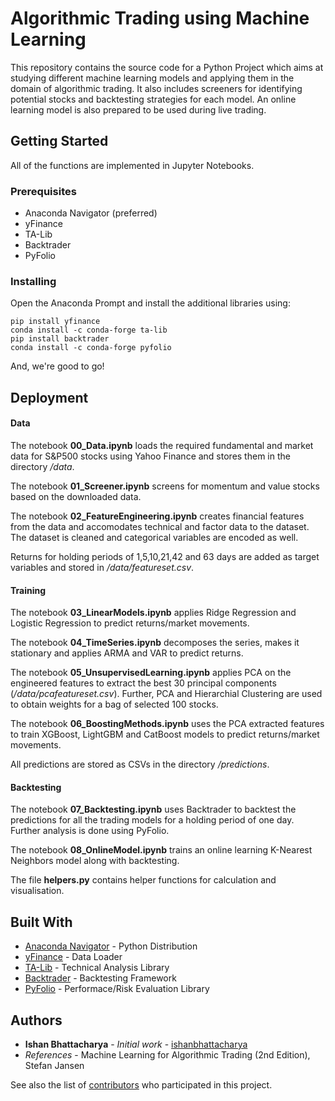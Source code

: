 # Algorithmic Trading using Machine Learning

This repository contains the source code for a Python Project which aims at studying different machine learning models and applying them in the domain of algorithmic trading. It also includes screeners for identifying potential stocks and backtesting strategies for each model. An online learning model is also prepared to be used during live trading.

## Getting Started

All of the functions are implemented in Jupyter Notebooks.

### Prerequisites

* Anaconda Navigator (preferred)
* yFinance
* TA-Lib
* Backtrader
* PyFolio

### Installing

Open the Anaconda Prompt and install the additional libraries using:

```
pip install yfinance
conda install -c conda-forge ta-lib
pip install backtrader
conda install -c conda-forge pyfolio
```

And, we're good to go!

## Deployment

#### Data

The notebook **00_Data.ipynb** loads the required fundamental and market data for S&P500 stocks using Yahoo Finance and stores them in the directory */data*.

The notebook **01_Screener.ipynb** screens for momentum and value stocks based on the downloaded data.

The notebook **02_FeatureEngineering.ipynb** creates financial features from the data and accomodates technical and factor data to the dataset. The dataset is cleaned and categorical variables are encoded as well.

Returns for holding periods of 1,5,10,21,42 and 63 days are added as target variables and stored in */data/featureset.csv*.

#### Training

The notebook **03_LinearModels.ipynb** applies Ridge Regression and Logistic Regression to predict returns/market movements.

The notebook **04_TimeSeries.ipynb** decomposes the series, makes it stationary and applies ARMA and VAR to predict returns.

The notebook **05_UnsupervisedLearning.ipynb** applies PCA on the engineered features to extract the best 30 principal components (*/data/pcafeatureset.csv*). Further, PCA and Hierarchial Clustering are used to obtain weights for a bag of selected 100 stocks.

The notebook **06_BoostingMethods.ipynb** uses the PCA extracted features to train XGBoost, LightGBM and CatBoost models to predict returns/market movements.

All predictions are stored as CSVs in the directory */predictions*.

#### Backtesting

The notebook **07_Backtesting.ipynb** uses Backtrader to backtest the predictions for all the trading models for a holding period of one day. Further analysis is done using PyFolio.

The notebook **08_OnlineModel.ipynb** trains an online learning K-Nearest Neighbors model along with backtesting.

The file **helpers.py** contains helper functions for calculation and visualisation.

## Built With

* [Anaconda Navigator](https://www.anaconda.com/products/individual) - Python Distribution
* [yFinance](https://github.com/ranaroussi/yfinance) - Data Loader
* [TA-Lib](https://www.ta-lib.org/) - Technical Analysis Library
* [Backtrader](https://www.backtrader.com/) - Backtesting Framework
* [PyFolio](https://quantopian.github.io/pyfolio/) - Performace/Risk Evaluation Library

## Authors

* **Ishan Bhattacharya** - *Initial work* - [ishanbhattacharya](https://github.com/ishanbhattacharya)
* *References* - Machine Learning for Algorithmic Trading (2nd Edition), Stefan Jansen

See also the list of [contributors](https://github.com/ishanbhattacharya/sentiment-analysis-toolkit/contributors) who participated in this project.

